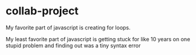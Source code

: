 # collab-project

My favorite part of javascript is creating for loops.

My least favorite part of javascript is getting stuck for like 10 years on one stupid problem and finding out was a tiny syntax error